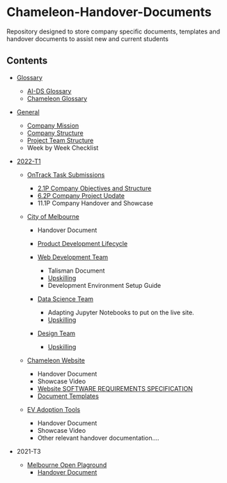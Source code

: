 # Chameleon-Handover-Documents
Repository designed to store company specific documents, templates and handover documents to assist new and current students 



## Contents 

- [Glossary](glossary) 
  -	[AI-DS Glossary](glossary/AI-DS_Glossary-v20May2022.pdf)
  -	[Chameleon Glossary](glossary/Chameleon_Glossary-v20May2022.pdf)

- [General](General) 
  -	[Company Mission](general/Company_Mission.md)
  -	[Company Structure](general/Company_Structure.png) 
  -	[Project Team Structure](general/Project_Team_Structure.png)
  -	Week by Week Checklist

- [2022-T1](2022-T1)
  - [OnTrack Task Submissions](2022-T1/ontracksubmissions) 
    - [2.1P Company Objectives and Structure](2022-T1/ontracksubmissions/2.1P_Company_Objectives_&_Structure.pdf)
    - [6.2P Company Project Update](2022-T1/ontracksubmissions/6.2P_Company_Project_Update.pdf)
    - 11.1P Company Handover and Showcase
 
  - [City of Melbourne](2022-T1/cityofmelbourne)
    -  Handover Document 
    -	[Product Development Lifecycle](2022-T1/cityofmelbourne/Product_Development_Life_Cycle.docx)
    
    - [Web Development Team](2022-T1/cityofmelbourne/webdevteam)
      -	Talisman Document
      -	[Upskilling](2022-T1/cityofmelbourne/webdevteam/upskilling.md)
      -	Development Environment Setup Guide
  
    -	[Data Science Team](2022-T1/cityofmelbourne/datateam)
        -	Adapting Jupyter Notebooks to put on the live site. 
        -	[Upskilling](2022-T1/cityofmelbourne/datateam/upskilling.md)
    
    -	[Design Team](2022-T1/cityofmelbourne/designteam)
        -	[Upskilling](2022-T1/cityofmelbourne/designteam/upskilling.md) 
        
  
  - [Chameleon Website](2022-T1/chameleonwebsite)
    -	Handover Document
    -	Showcase Video
    -	[Website SOFTWARE REQUIREMENTS SPECIFICATION](2022-T1/chameleonwebsite/handover/SRS-Chameleon-WebsiteV1.0.docx)
    -	[Document Templates](2022-T1/chameleonwebsite/templates/)
  
  
  - [EV Adoption Tools](2022-T1/evadoptiontools)
    -	Handover Document
    -	Showcase Video
    -	Other relevant handover documentation….

- 2021-T3
  - [Melbourne Open Plaground](2021-T3/cityofmelbourne)
    -	[Handover Document](2021-T3/cityofmelbourne/T3_2021_Handover_Document.pdf)








